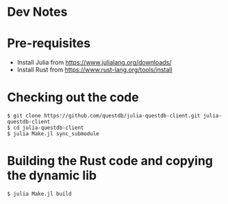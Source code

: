 # Dev Notes

# Pre-requisites

* Install Julia from https://www.julialang.org/downloads/
* Install Rust from https://www.rust-lang.org/tools/install

# Checking out the code

```shell
$ git clone https://github.com/questdb/julia-questdb-client.git julia-questdb-client
$ cd julia-questdb-client
$ julia Make.jl sync_submodule
```

# Building the Rust code and copying the dynamic lib

```shell
$ julia Make.jl build
```
